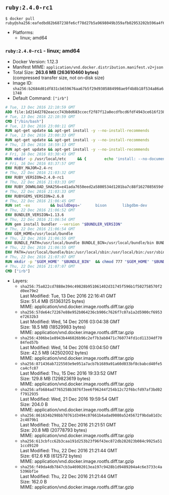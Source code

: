## `ruby:2.4.0-rc1`

```console
$ docker pull ruby@sha256:eafedbd82b687238fe6cf78d27b5a9698049b359afb02953202b596a4f6838ae
```

-	Platforms:
	-	linux; amd64

### `ruby:2.4.0-rc1` - linux; amd64

-	Docker Version: 1.12.3
-	Manifest MIME: `application/vnd.docker.distribution.manifest.v2+json`
-	Total Size: **263.6 MB (263610460 bytes)**  
	(compressed transfer size, not on-disk size)
-	Image ID: `sha256:b2684d01df831cb659676aa67b5f29d9305884998ae9f4b8b18f534a86a61748`
-	Default Command: `["irb"]`

```dockerfile
# Tue, 13 Dec 2016 22:10:59 GMT
ADD file:1d214d2782eaccc743b8d683ccecf2f87f12a0ecdfbcd6fdf4943ce616f23870 in / 
# Tue, 13 Dec 2016 22:10:59 GMT
CMD ["/bin/bash"]
# Tue, 13 Dec 2016 23:00:11 GMT
RUN apt-get update && apt-get install -y --no-install-recommends 		ca-certificates 		curl 		wget 	&& rm -rf /var/lib/apt/lists/*
# Tue, 13 Dec 2016 23:00:33 GMT
RUN apt-get update && apt-get install -y --no-install-recommends 		bzr 		git 		mercurial 		openssh-client 		subversion 				procps 	&& rm -rf /var/lib/apt/lists/*
# Thu, 15 Dec 2016 18:59:13 GMT
RUN apt-get update && apt-get install -y --no-install-recommends 		autoconf 		automake 		bzip2 		file 		g++ 		gcc 		imagemagick 		libbz2-dev 		libc6-dev 		libcurl4-openssl-dev 		libdb-dev 		libevent-dev 		libffi-dev 		libgdbm-dev 		libgeoip-dev 		libglib2.0-dev 		libjpeg-dev 		libkrb5-dev 		liblzma-dev 		libmagickcore-dev 		libmagickwand-dev 		libmysqlclient-dev 		libncurses-dev 		libpng-dev 		libpq-dev 		libreadline-dev 		libsqlite3-dev 		libssl-dev 		libtool 		libwebp-dev 		libxml2-dev 		libxslt-dev 		libyaml-dev 		make 		patch 		xz-utils 		zlib1g-dev 	&& rm -rf /var/lib/apt/lists/*
# Fri, 16 Dec 2016 03:30:43 GMT
RUN mkdir -p /usr/local/etc 	&& { 		echo 'install: --no-document'; 		echo 'update: --no-document'; 	} >> /usr/local/etc/gemrc
# Fri, 16 Dec 2016 03:37:57 GMT
ENV RUBY_MAJOR=2.4-rc
# Thu, 22 Dec 2016 21:03:32 GMT
ENV RUBY_VERSION=2.4.0-rc1
# Thu, 22 Dec 2016 21:03:33 GMT
ENV RUBY_DOWNLOAD_SHA256=e41ada7650eed2a5800534d1201ba7c88f1627085659df994f47ab4c5e327745
# Thu, 22 Dec 2016 21:03:33 GMT
ENV RUBYGEMS_VERSION=2.6.8
# Thu, 22 Dec 2016 21:06:45 GMT
RUN set -ex 		&& buildDeps=' 		bison 		libgdbm-dev 		ruby 	' 	&& apt-get update 	&& apt-get install -y --no-install-recommends $buildDeps 	&& rm -rf /var/lib/apt/lists/* 		&& wget -O ruby.tar.gz "https://cache.ruby-lang.org/pub/ruby/${RUBY_MAJOR%-rc}/ruby-$RUBY_VERSION.tar.gz" 	&& echo "$RUBY_DOWNLOAD_SHA256 *ruby.tar.gz" | sha256sum -c - 		&& mkdir -p /usr/src/ruby 	&& tar -xzf ruby.tar.gz -C /usr/src/ruby --strip-components=1 	&& rm ruby.tar.gz 		&& cd /usr/src/ruby 		&& { 		echo '#define ENABLE_PATH_CHECK 0'; 		echo; 		cat file.c; 	} > file.c.new 	&& mv file.c.new file.c 		&& autoconf 	&& ./configure --disable-install-doc --enable-shared 	&& make -j"$(nproc)" 	&& make install 		&& apt-get purge -y --auto-remove $buildDeps 	&& cd / 	&& rm -r /usr/src/ruby 		&& gem update --system "$RUBYGEMS_VERSION"
# Thu, 22 Dec 2016 21:06:52 GMT
ENV BUNDLER_VERSION=1.13.6
# Thu, 22 Dec 2016 21:06:54 GMT
RUN gem install bundler --version "$BUNDLER_VERSION"
# Thu, 22 Dec 2016 21:06:54 GMT
ENV GEM_HOME=/usr/local/bundle
# Thu, 22 Dec 2016 21:06:55 GMT
ENV BUNDLE_PATH=/usr/local/bundle BUNDLE_BIN=/usr/local/bundle/bin BUNDLE_SILENCE_ROOT_WARNING=1 BUNDLE_APP_CONFIG=/usr/local/bundle
# Thu, 22 Dec 2016 21:06:55 GMT
ENV PATH=/usr/local/bundle/bin:/usr/local/sbin:/usr/local/bin:/usr/sbin:/usr/bin:/sbin:/bin
# Thu, 22 Dec 2016 21:07:07 GMT
RUN mkdir -p "$GEM_HOME" "$BUNDLE_BIN" 	&& chmod 777 "$GEM_HOME" "$BUNDLE_BIN"
# Thu, 22 Dec 2016 21:07:07 GMT
CMD ["irb"]
```

-	Layers:
	-	`sha256:75a822cd7888e394c49828b951061402d31745f596b1f502758570f2d0ee79e2`  
		Last Modified: Tue, 13 Dec 2016 22:16:41 GMT  
		Size: 51.4 MB (51363125 bytes)  
		MIME: application/vnd.docker.image.rootfs.diff.tar.gzip
	-	`sha256:57de64c72267e88e952b064236cb906c7626f7c07a1a2d5900cf6953e72632b3`  
		Last Modified: Wed, 14 Dec 2016 03:04:38 GMT  
		Size: 18.5 MB (18529983 bytes)  
		MIME: application/vnd.docker.image.rootfs.diff.tar.gzip
	-	`sha256:4306be1e8943b446026b96c2ef7b3ab8471c760774fd1cd11334df7084fed57b`  
		Last Modified: Wed, 14 Dec 2016 03:04:50 GMT  
		Size: 42.5 MB (42502002 bytes)  
		MIME: application/vnd.docker.image.rootfs.diff.tar.gzip
	-	`sha256:871436ab7225503e9e951a7acb7b1689a91a60d033bf8cbabcd40fe5ca4cfc87`  
		Last Modified: Thu, 15 Dec 2016 19:33:52 GMT  
		Size: 129.8 MB (129823619 bytes)  
		MIME: application/vnd.docker.image.rootfs.diff.tar.gzip
	-	`sha256:afb684ad7765258b3876f3ee6f96244f254b12c72f6bcfd97af3bd02f7912935`  
		Last Modified: Wed, 21 Dec 2016 19:59:54 GMT  
		Size: 204.0 B  
		MIME: application/vnd.docker.image.rootfs.diff.tar.gzip
	-	`sha256:861634b298bb70761d3494c07661b4adad9080a5245672f9bda81d3c2c4079b1`  
		Last Modified: Thu, 22 Dec 2016 21:21:51 GMT  
		Size: 20.8 MB (20778793 bytes)  
		MIME: application/vnd.docker.image.rootfs.diff.tar.gzip
	-	`sha256:613cbfcc62b3caa191d253b23f96f43ec872db282023b084c9925a511ccd9120`  
		Last Modified: Thu, 22 Dec 2016 21:21:44 GMT  
		Size: 612.6 KB (612572 bytes)  
		MIME: application/vnd.docker.image.rootfs.diff.tar.gzip
	-	`sha256:f49da4db7847cb3a46902013ea197c9428b1d9489204a4c6e3733c4a5396bf1e`  
		Last Modified: Thu, 22 Dec 2016 21:21:44 GMT  
		Size: 162.0 B  
		MIME: application/vnd.docker.image.rootfs.diff.tar.gzip
